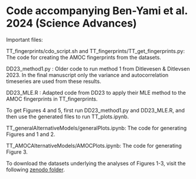 # Code accompanying Ben-Yami et al. 2024 (Science Advances)
Important files:

TT_fingerprints/cdo_script.sh and TT_fingerprints/TT_get_fingerprints.py: The code for creating the AMOC fingerprints from the datasets.

DD23_method1.py : Older code to run method 1 from Ditlevesen & Ditlevsen 2023. In the final manuscript only the variance and autocorrelation timeseries are used from these results.

DD23_MLE.R : Adapted code from DD23 to apply their MLE method to the AMOC fingerprints in TT_fingerprints.

To get Figures 4 and 5, first run DD23_method1.py and DD23_MLE.R, and then use the generated files to run TT_plots.ipynb. 

TT_generalAlternativeModels/generalPlots.ipynb: The code for generating Figures and 1 and 2.

TT_AMOCAlternativeModels/AMOCPlots.ipynb: The code for generating Figure 3.

To download the datasets underlying the analyses of Figures 1-3, visit the following [zenodo folder](https://doi.org/10.5281/zenodo.12549739).
